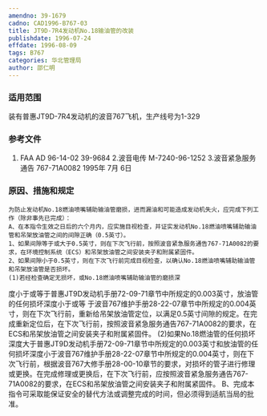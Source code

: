 ```yaml
---
amendno: 39-1679
cadno: CAD1996-B767-03
title: JT9D-7R4发动机No.18输油管的改装
publishdate: 1996-07-24
effdate: 1996-08-09
tags: B767
categories: 华北管理局
author: 邵仁明
---
```


### 适用范围 
装有普惠JT9D-7R4发动机的波音767飞机，生产线号为1-329

<!--more-->
### 参考文件
1. FAA AD 96-14-02 39-9684 
    2.波音电传 M-7240-96-1252 
    3.波音紧急服务通告 767-71A0082 1995年 7月 6日

### 原因、措施和规定 
    为防止发动机No.18燃油喷嘴辅助输油管磨损，进而漏油和可能造成发动机失火，应完成下列工作（除非事先已完成）： 
    A、在本指令生效之日后的六个月内，应实施目视检查，并证实发动机No.18燃油喷嘴辅助输油管和吊架放油管之间的间隙正确（0.5英寸）。 
    1、如果间隙等于或大于0.5英寸，则在下次飞行前，按照波音紧急服务通告767-71A0082的要求，在环境控制系统（ECS）和吊架放油管之间安装夹子和附属紧固件。 
    2、如果间隙小于0.5英寸，则在下次飞行前完成目视检查，以确认No.18燃油喷嘴辅助输油管和吊架放油管是否损坏。 
    (1)若经检查确定无损坏，或No.18燃油喷嘴辅助输油管的磨损深
  
度小于或等于普惠JT9D发动机手册72-09-71章节中所规定的0.003英寸，放油管的任何损坏深度小于或等 于波音767维护手册28-22-07章节中所规定的0.004英寸，则在下次飞行前，重新给吊架放油管定位，以满足0.5英寸间隙的规定。在完成重新定位后，在下次飞行前，按照波音紧急服务通告767-71A0082的要求，在ECS和吊架放油管之间安装夹子和附属紧固件。 
    (2)如果No.18燃油管的任何损坏深度大于普惠JT9D发动机手册72-09-71章节中所规定的0.003英寸和放油管的任何损坏深度小于波音767维护手册28-22-07章节中所规定的0.004英寸，则在下次飞行前，根据波音767大修手册28-00-10章节的要求，对损坏的管子进行修理或更换。在完成修理或更换后，在下次飞行前，应按照波音紧急服务通告767-71A0082的要求，在ECS和吊架放油管之间安装夹子和附属紧固件。 
    B、完成本指令可采取能保证安全的替代方法或调整完成的时间，但必须得到适航当局的批准。

